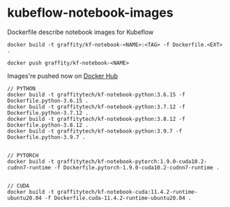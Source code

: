 # kubeflow-notebook-images

Dockerfile describe notebook images for Kubeflow

```
docker build -t graffity/kf-notebook-<NAME>:<TAG> -f Dockerfile.<EXT> .

docker push graffity/kf-notebook-<NAME>
```

Images're pushed now on [Docker Hub](https://hub.docker.com/u/graffitytech)

```
// PYTHON
docker build -t graffitytech/kf-notebook-python:3.6.15 -f Dockerfile.python-3.6.15 .
docker build -t graffitytech/kf-notebook-python:3.7.12 -f Dockerfile.python-3.7.12 .
docker build -t graffitytech/kf-notebook-python:3.8.12 -f Dockerfile.python-3.8.12 .
docker build -t graffitytech/kf-notebook-python:3.9.7 -f Dockerfile.python-3.9.7 .


// PYTORCH
docker build -t graffitytech/kf-notebook-pytorch:1.9.0-cuda10.2-cudnn7-runtime -f Dockerfile.pytorch-1.9.0-cuda10.2-cudnn7-runtime .


// CUDA
docker build -t graffitytech/kf-notebook-cuda:11.4.2-runtime-ubuntu20.04 -f Dockerfile.cuda-11.4.2-runtime-ubuntu20.04 .
```
